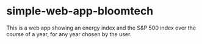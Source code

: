 # simple-web-app-bloomtech
This is a web app showing an energy index and the S&P 500 index over the course of a year, for any year chosen by the user.
